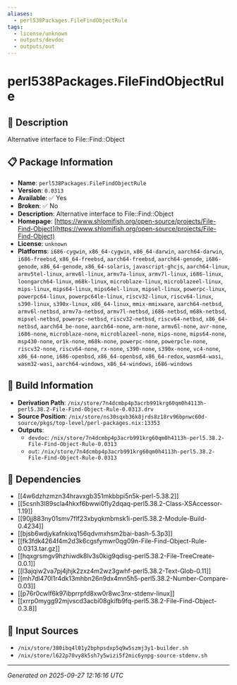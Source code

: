 ```yaml
---
aliases:
  - perl538Packages.FileFindObjectRule
tags:
  - license/unknown
  - outputs/devdoc
  - outputs/out
---
```


# perl538Packages.FileFindObjectRule

## 📝 Description

Alternative interface to File::Find::Object

## 📋 Package Information

- **Name**: `perl538Packages.FileFindObjectRule`
- **Version**: `0.0313`
- **Available**: ✅ Yes
- **Broken**: ✅ No
- **Description**: Alternative interface to File::Find::Object
- **Homepage**: [https://www.shlomifish.org/open-source/projects/File-Find-Object](https://www.shlomifish.org/open-source/projects/File-Find-Object)
- **License**: `unknown`
- **Platforms**: `i686-cygwin`, `x86_64-cygwin`, `x86_64-darwin`, `aarch64-darwin`, `i686-freebsd`, `x86_64-freebsd`, `aarch64-freebsd`, `aarch64-genode`, `i686-genode`, `x86_64-genode`, `x86_64-solaris`, `javascript-ghcjs`, `aarch64-linux`, `armv5tel-linux`, `armv6l-linux`, `armv7a-linux`, `armv7l-linux`, `i686-linux`, `loongarch64-linux`, `m68k-linux`, `microblaze-linux`, `microblazeel-linux`, `mips-linux`, `mips64-linux`, `mips64el-linux`, `mipsel-linux`, `powerpc-linux`, `powerpc64-linux`, `powerpc64le-linux`, `riscv32-linux`, `riscv64-linux`, `s390-linux`, `s390x-linux`, `x86_64-linux`, `mmix-mmixware`, `aarch64-netbsd`, `armv6l-netbsd`, `armv7a-netbsd`, `armv7l-netbsd`, `i686-netbsd`, `m68k-netbsd`, `mipsel-netbsd`, `powerpc-netbsd`, `riscv32-netbsd`, `riscv64-netbsd`, `x86_64-netbsd`, `aarch64_be-none`, `aarch64-none`, `arm-none`, `armv6l-none`, `avr-none`, `i686-none`, `microblaze-none`, `microblazeel-none`, `mips-none`, `mips64-none`, `msp430-none`, `or1k-none`, `m68k-none`, `powerpc-none`, `powerpcle-none`, `riscv32-none`, `riscv64-none`, `rx-none`, `s390-none`, `s390x-none`, `vc4-none`, `x86_64-none`, `i686-openbsd`, `x86_64-openbsd`, `x86_64-redox`, `wasm64-wasi`, `wasm32-wasi`, `aarch64-windows`, `x86_64-windows`, `i686-windows`

## 🔧 Build Information

- **Derivation Path**: `/nix/store/7n4dcmbp4p3acrb991krg60qm0h4113h-perl5.38.2-File-Find-Object-Rule-0.0313.drv`
- **Source Position**: `/nix/store/ns30sqxb36k8jrds8z18rv96bpnwc60d-source/pkgs/top-level/perl-packages.nix:13353`
- **Outputs**:
  - `devdoc`:  `/nix/store/7n4dcmbp4p3acrb991krg60qm0h4113h-perl5.38.2-File-Find-Object-Rule-0.0313`
  - `out`:  `/nix/store/7n4dcmbp4p3acrb991krg60qm0h4113h-perl5.38.2-File-Find-Object-Rule-0.0313`

## 🔗 Dependencies

- [[4w6dzhzmzn34hravxgb351mkbbpi5n5k-perl-5.38.2]]
- [[5csnh3l89scla4hkxf6bwwi0fly2dqaq-perl5.38.2-Class-XSAccessor-1.19]]
- [[90jj883ny01smv7flf23xbyqkmbmsk1i-perl5.38.2-Module-Build-0.4234]]
- [[bjsb6wdjykafnkixq156qdvmxhsm2bai-bash-5.3p3]]
- [[fk3fdk4264f4m2d3k6cgsfymwr0qg09n-File-Find-Object-Rule-0.0313.tar.gz]]
- [[hqxgrsmgv9hzhiwdk8lv3s0kig9qdisg-perl5.38.2-File-TreeCreate-0.0.1]]
- [[l3ajqiw2va7pj4jhjk2zxz4m2wz3gwhf-perl5.38.2-Text-Glob-0.11]]
- [[mh7dl470l1r4dk13mhbn26n9dx4mn5h5-perl5.38.2-Number-Compare-0.03]]
- [[p76r0cwlf6k97ibprrpfd8xw0r8wc3nx-stdenv-linux]]
- [[xrrp0mygg92mjvscd3acbi08gkifb9fq-perl5.38.2-File-Find-Object-0.3.8]]

## 📁 Input Sources

- `/nix/store/380ibq4l01y2bphpsdxp5q9w5szmj3y1-builder.sh`
- `/nix/store/l622p70vy8k5sh7y5wizi5f2mic6ynpg-source-stdenv.sh`

---
*Generated on 2025-09-27 12:16:16 UTC*
